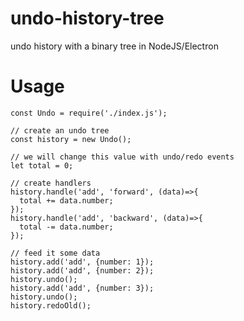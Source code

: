 # undo-history-tree
undo history with a binary tree in NodeJS/Electron

# Usage
```
const Undo = require('./index.js');

// create an undo tree
const history = new Undo();

// we will change this value with undo/redo events
let total = 0;

// create handlers
history.handle('add', 'forward', (data)=>{
  total += data.number;
});
history.handle('add', 'backward', (data)=>{
  total -= data.number;
});

// feed it some data
history.add('add', {number: 1});
history.add('add', {number: 2});
history.undo();
history.add('add', {number: 3});
history.undo();
history.redoOld();
```
